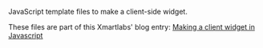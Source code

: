 JavaScript template files to make a client-side widget.

These files are part of this Xmartlabs' blog entry: [Making a client widget in Javascript](https://blog.xmartlabs.com/2016/04/25/making-client-side-javasciprt-plugin/)
